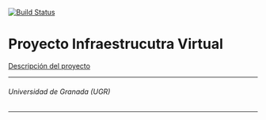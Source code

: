 [![Build Status](https://travis-ci.org/antoniovj1/infraestructura_virtual_ugr.svg?branch=master)](https://travis-ci.org/antoniovj1/infraestructura_virtual_ugr)

# Proyecto Infraestrucutra Virtual


[Descripción del proyecto](https://antoniovj1.github.io/infraestructura_virtual_ugr/)


___
###### Universidad de Granada (UGR)
___
